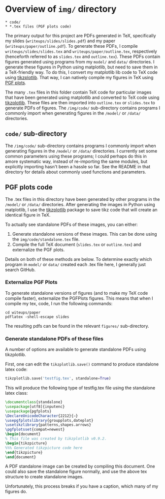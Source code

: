 # Overview of `img/` directory

    * code/
    * *.tex files (PGF plots code)

The primary output for this project are PDFs generated in TeX, specifically my slides (`writeups/slides/slides.pdf`) and my paper (`writeups/paper/outline.pdf`). 
To generate these PDFs, I compile  `writeups/slides/slides.tex` and `writeups/paper/outline.tex`, respectively (henceforth referred to as `slides.tex` and `outline.tex`). 
These PDFs contain figures generated using programs from my `model/` and `data/` directories.
I generate these figures in Python using matplotlib, but need to save them in a TeX-friendly way.
To do this, I convert my matplotlib lib code to TeX code using  [tikzplotlib](https://github.com/nschloe/tikzplotlib). 
That way, I can natively compile my figures in TeX using [PGF plots](http://pgfplots.sourceforge.net/).

The many `.tex` files in this folder contain TeX code for particular images that have been generated using matplotlib and converted to TeX code using [tikzplotlib](https://github.com/nschloe/tikzplotlib). 
These files are then imported into `outline.tex` or `slides.tex` to generate PDFs of figures. 
The `/img/code/` sub-directory contains programs I commonly import when generating figures in the `/model/` or `/data/` directories. 

## `code/` sub-directory

The `/img/code/` sub-directory contains programs I commonly import when generating figures in the `/model/` or `/data/` directories. 
I currently set some common parameters using these programs; I could perhaps do this in amore systematic way, instead of re-importing the same modules, but explicitly importing hasn't been a hassle so far. 
See the README in that directory for details about commonly used functions and parameters.

## PGF plots code

The .tex files in this directory have been generated by other programs in the `/model/` or `/data/` directories.
After generating the images in Python using matplotlib, I use the [tikzplotlib](https://github.com/nschloe/tikzplotlib) package to save tikz code that will create an identical figure in TeX.

To actually see standalone PDFs of these images, you can either:

1. Generate standalone versions of these images. This can be done using the `img/code/standalone.tex` file.
2. Compile the full TeX document (`slides.tex` or `outline.tex`) and externalize the PGF plots.

Details on both of these methods are below.  To determine exactly which program in `model/` or `data/` created each .tex file here, I generally just search GitHub. 

### Externalize PGF Plots

To generate standalone versions of figures (and to make my TeX code compile faster), externalize the PGFPlots figures.
This means that when I compile my tex, code, I run the following commands:
```shell session
cd witeups/paper
pdflatex -shell-escape slides
```
The resulting pdfs can be found in the relevant `figures/` sub-directory.

### Generate standalone PDFs of these files

A number of options are available to generate standalone PDFs using tikzplotlib. 

First, one can edit the `tikzplotlib.save()` command to produce standalone latex code:
```python
tikzplotlib.save('testfig.tex', standalone=True)
```
This will produce the following type of testfig.tex file using the standalone latex class:
```latex
\documentclass{standalone}
\usepackage[utf8]{inputenc}
\usepackage{pgfplots}
\DeclareUnicodeCharacter{2212}{−}
\usepgfplotslibrary{groupplots,dateplot}
\usetikzlibrary{patterns,shapes.arrows}
\pgfplotsset{compat=newest}
\begin{document}
% This file was created by tikzplotlib v0.9.2.
\begin{tikzpicture}
%%% Generated tikzpicture code here
\end{tikzpicture}
\end{document}
```
A PDF standalone image can be created by compiling this document.
One could also save the standalone figure normally, and use the above tex structure to create standalone images. 

Unfortunately, this process breaks if you have a caption, which many of my figures do. 

